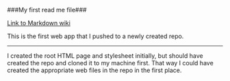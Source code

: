 ###My first read me file###

[Link to Markdown wiki](https://en.wikipedia.org/wiki/Markdown)

This is the first web app that I pushed to a newly created repo.
___
I created the root HTML page and stylesheet initially, but should have created the repo and cloned it to my machine first. That way I could have created the appropriate web files in the repo in the first place. 
